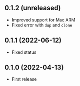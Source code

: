 ## 0.1.2 (unreleased)

- Improved support for Mac ARM
- Fixed error with `dup` and `clone`

## 0.1.1 (2022-06-12)

- Fixed status

## 0.1.0 (2022-04-13)

- First release
